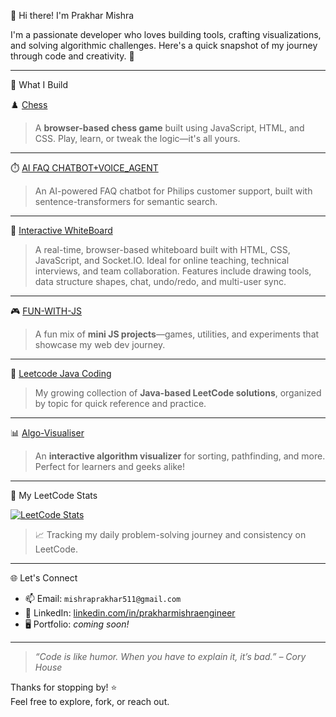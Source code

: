  👋 Hi there! I'm Prakhar Mishra

I'm a passionate developer who loves building tools, crafting visualizations, and solving algorithmic challenges. Here's a quick snapshot of my journey through code and creativity. 🚀

---

 🧩 What I Build

♟️ [Chess](https://github.com/PrakharGEN/Chess)
> A **browser-based chess game** built using JavaScript, HTML, and CSS. Play, learn, or tweak the logic—it's all yours.

---

 ⏱️ [AI FAQ CHATBOT+VOICE_AGENT](https://github.com/PrakharGEN/AI-FAQ-CHATBOT)
> An AI-powered FAQ chatbot for Philips customer support, built with sentence-transformers for semantic search.

---

📄 [Interactive WhiteBoard](https://github.com/PrakharGEN/WHITEBOARD)
>A real-time, browser-based whiteboard built with HTML, CSS, JavaScript, and Socket.IO. Ideal for online teaching, technical interviews, and team collaboration. Features include drawing tools, data structure shapes, chat, undo/redo, and multi-user sync.

---

 🎮 [FUN-WITH-JS](https://github.com/PrakharGEN/FUN-WITHJS)
> A fun mix of **mini JS projects**—games, utilities, and experiments that showcase my web dev journey.

---

 📘 [Leetcode Java Coding](https://github.com/PrakharGEN/leetcode-java-coing)
> My growing collection of **Java-based LeetCode solutions**, organized by topic for quick reference and practice.

---
 📊 [Algo-Visualiser](https://github.com/PrakharGEN/Algo-Visualise)
> An **interactive algorithm visualizer** for sorting, pathfinding, and more. Perfect for learners and geeks alike!
---

 🧠 My LeetCode Stats

[![LeetCode Stats](https://leetcard.jacoblin.cool/PrakharMishraEnginner?theme=dark&font=baloo&ext=hatmp)](https://leetcode.com/PrakharMishraEnginner)

> 📈 Tracking my daily problem-solving journey and consistency on LeetCode.

---

 🌐 Let's Connect

- 📫 Email: `mishraprakhar511@gmail.com`
- 💼 LinkedIn: [linkedin.com/in/prakharmishraengineer](https://linkedin.com/in/prakharmishraengineer)
- 🖥️ Portfolio: *coming soon!*

---

> _“Code is like humor. When you have to explain it, it’s bad.” – Cory House_

Thanks for stopping by! ⭐️  
Feel free to explore, fork, or reach out.


 
